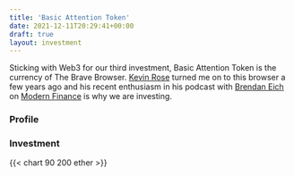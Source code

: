 ```yaml
---
title: 'Basic Attention Token'
date: 2021-12-11T20:29:41+00:00
draft: true
layout: investment
---
```


Sticking with Web3 for our third investment, Basic Attention Token is the currency of The Brave Browser. [Kevin Rose](https://twitter.com/kevinrose) turned me on to this browser a few years ago and his recent enthusiasm in his podcast with [Brendan Eich](https://twitter.com/brendaneich) on [Modern Finance](https://modern.finance/episode/brave-browser/) is why we are investing.

### Profile

### Investment


{{< chart 90 200 ether >}}

